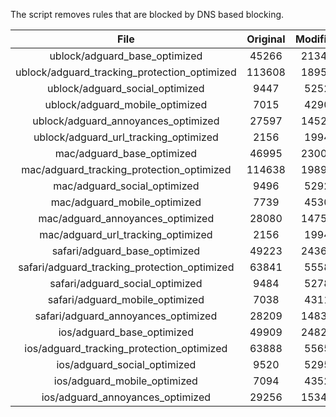 The script removes rules that are blocked by DNS based blocking.


| File | Original | Modified |
|:----:|:-----:|:-----:|
| ublock/adguard_base_optimized | 45266 | 21345 |
| ublock/adguard_tracking_protection_optimized | 113608 | 18957 |
| ublock/adguard_social_optimized | 9447 | 5252 |
| ublock/adguard_mobile_optimized | 7015 | 4290 |
| ublock/adguard_annoyances_optimized | 27597 | 14521 |
| ublock/adguard_url_tracking_optimized | 2156 | 1994 |
| mac/adguard_base_optimized | 46995 | 23001 |
| mac/adguard_tracking_protection_optimized | 114638 | 19890 |
| mac/adguard_social_optimized | 9496 | 5292 |
| mac/adguard_mobile_optimized | 7739 | 4530 |
| mac/adguard_annoyances_optimized | 28080 | 14756 |
| mac/adguard_url_tracking_optimized | 2156 | 1994 |
| safari/adguard_base_optimized | 49223 | 24367 |
| safari/adguard_tracking_protection_optimized | 63841 | 5558 |
| safari/adguard_social_optimized | 9484 | 5278 |
| safari/adguard_mobile_optimized | 7038 | 4311 |
| safari/adguard_annoyances_optimized | 28209 | 14833 |
| ios/adguard_base_optimized | 49909 | 24825 |
| ios/adguard_tracking_protection_optimized | 63888 | 5565 |
| ios/adguard_social_optimized | 9520 | 5295 |
| ios/adguard_mobile_optimized | 7094 | 4352 |
| ios/adguard_annoyances_optimized | 29256 | 15340 |